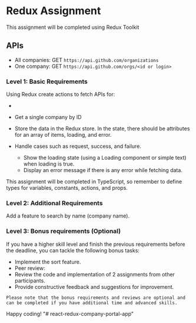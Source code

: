 # Redux Assignment

This assignment will be completed using Redux Toolkit

## APIs

- All companies: GET `https://api.github.com/organizations`
- One company: GET `https://api.github.com/orgs/<id or login>`



### Level 1: Basic Requirements

Using Redux create actions to fetch APIs for:

- 
- Get a single company by ID

- Store the data in the Redux store. In the state, there should be attributes for an array of items, loading, and error.
- Handle cases such as request, success, and failure.
  - Show the loading state (using a Loading component or simple text) when loading is true.
  - Display an error message if there is any error while fetching data.

This assignment will be completed in TypeScript, so remember to define types for variables, constants, actions, and props.

### Level 2: Additional Requirements

Add a feature to search by name (company name).

### Level 3: Bonus requirements (Optional)
If you have a higher skill level and finish the previous requirements before the deadline, you can tackle the following bonus tasks:
- Implement the sort feature.
- Peer review:
- Review the code and implementation of 2 assignments from other participants.
- Provide constructive feedback and suggestions for improvement.


`Please note that the bonus requirements and reviews are optional and can be completed if you have additional time and advanced skills.`


Happy coding!
"# react-redux-company-portal-app" 
